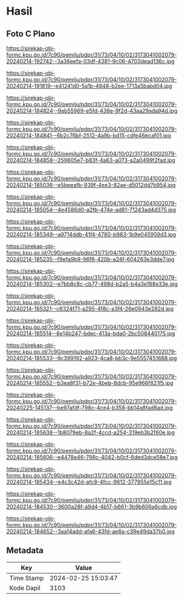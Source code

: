 # Hasil

## Foto C Plano

https://sirekap-obj-formc.kpu.go.id/7c90/pemilu/pdpr/31/73/04/10/02/3173041002079-20240214-192742--3a36eefa-03df-4381-9c06-4703dead136c.jpg

https://sirekap-obj-formc.kpu.go.id/7c90/pemilu/pdpr/31/73/04/10/02/3173041002079-20240214-191819--e41241d0-5a1b-4848-b2ee-1713a5babd04.jpg

https://sirekap-obj-formc.kpu.go.id/7c90/pemilu/pdpr/31/73/04/10/02/3173041002079-20240214-184824--9ab55969-e5fd-438e-9f2d-43aa29ada94d.jpg

https://sirekap-obj-formc.kpu.go.id/7c90/pemilu/pdpr/31/73/04/10/02/3173041002079-20240214-184841--6b2c76bf-2512-4a9b-bd15-cdfe46ecaf01.jpg

https://sirekap-obj-formc.kpu.go.id/7c90/pemilu/pdpr/31/73/04/10/02/3173041002079-20240214-184858--259605e7-b83f-4a63-a073-a2a0499f2fad.jpg

https://sirekap-obj-formc.kpu.go.id/7c90/pemilu/pdpr/31/73/04/10/02/3173041002079-20240214-185036--e5beeafb-939f-4ee3-82ae-d5012dd7b954.jpg

https://sirekap-obj-formc.kpu.go.id/7c90/pemilu/pdpr/31/73/04/10/02/3173041002079-20240214-185054--4e4586d0-a2fb-474e-ad81-71243ad4d375.jpg

https://sirekap-obj-formc.kpu.go.id/7c90/pemilu/pdpr/31/73/04/10/02/3173041002079-20240214-185349--a9714ddb-41f4-4780-b983-1b9e045959d3.jpg

https://sirekap-obj-formc.kpu.go.id/7c90/pemilu/pdpr/31/73/04/10/02/3173041002079-20240214-185235--f9efa9b9-96f8-420b-a24f-604263e3dde7.jpg

https://sirekap-obj-formc.kpu.go.id/7c90/pemilu/pdpr/31/73/04/10/02/3173041002079-20240214-185302--e7bb8c8c-cb77-498d-b2a5-b4a3e188e33e.jpg

https://sirekap-obj-formc.kpu.go.id/7c90/pemilu/pdpr/31/73/04/10/02/3173041002079-20240214-185321--c6324f71-a295-4f8c-a3f4-26e0943e282d.jpg

https://sirekap-obj-formc.kpu.go.id/7c90/pemilu/pdpr/31/73/04/10/02/3173041002079-20240214-185514--8e14b247-bdec-413a-bda0-2bc508440175.jpg

https://sirekap-obj-formc.kpu.go.id/7c90/pemilu/pdpr/31/73/04/10/02/3173041002079-20240214-185533--9c399192-a923-4ca8-bb3c-9e5557451688.jpg

https://sirekap-obj-formc.kpu.go.id/7c90/pemilu/pdpr/31/73/04/10/02/3173041002079-20240214-185552--b3ea8f31-b72e-4beb-8dcb-95e966f821f5.jpg

https://sirekap-obj-formc.kpu.go.id/7c90/pemilu/pdpr/31/73/04/10/02/3173041002079-20240225-145137--be97afdf-798c-4ce4-b358-bb14a8fad8ad.jpg

https://sirekap-obj-formc.kpu.go.id/7c90/pemilu/pdpr/31/73/04/10/02/3173041002079-20240214-185638--1b8079eb-8a2f-4ccd-a254-319eb3b2f60e.jpg

https://sirekap-obj-formc.kpu.go.id/7c90/pemilu/pdpr/31/73/04/10/02/3173041002079-20240214-185606--e4478e46-798c-4042-b0cf-6ded3dce58e7.jpg

https://sirekap-obj-formc.kpu.go.id/7c90/pemilu/pdpr/31/73/04/10/02/3173041002079-20240214-185434--e4c3c42d-afc8-4fcc-9612-377955e15c11.jpg

https://sirekap-obj-formc.kpu.go.id/7c90/pemilu/pdpr/31/73/04/10/02/3173041002079-20240214-184530--3600a28f-a9d4-4b17-b661-3b9b606a6cdb.jpg

https://sirekap-obj-formc.kpu.go.id/7c90/pemilu/pdpr/31/73/04/10/02/3173041002079-20240214-184652--3aa14add-afa6-43fd-ae8a-c39e49da37b0.jpg


## Metadata

| Key        | Value               |
| ---------- | ------------------- |
| Time Stamp | 2024-02-25 15:03:47 |
| Kode Dapil | 3103                |



